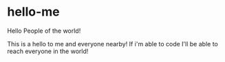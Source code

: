 # hello-me

Hello People of the world!

This is a hello to me and everyone nearby!
If i'm able to code I'll be able to reach everyone in the world!
